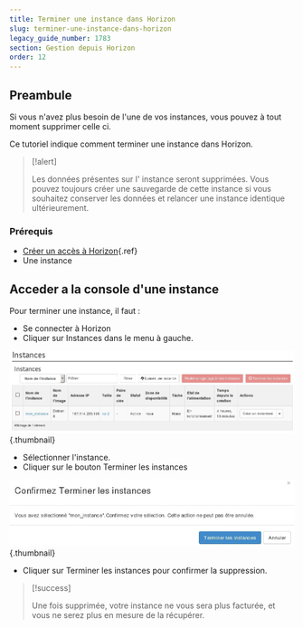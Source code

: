 ```yaml
---
title: Terminer une instance dans Horizon
slug: terminer-une-instance-dans-horizon
legacy_guide_number: 1783
section: Gestion depuis Horizon
order: 12
---
```



## Preambule
Si vous n'avez plus besoin de l'une de vos instances, vous pouvez à tout moment supprimer celle ci.

Ce tutoriel indique comment terminer une instance dans Horizon.



> [!alert]
>
> Les données présentes sur l' instance seront supprimées.
> Vous pouvez toujours créer une sauvegarde de cette instance si vous souhaitez conserver les données et relancer une instance identique ultérieurement.
> 


### Prérequis
- [Créer un accès à Horizon]({legacy}1773){.ref}
- Une instance


## Acceder a la console d'une instance
Pour terminer une instance, il faut :

- Se connecter à Horizon
- Cliquer sur Instances dans le menu à gauche.


![public-cloud](images/2659.png){.thumbnail}

- Sélectionner l'instance.
- Cliquer sur le bouton Terminer les instances


![public-cloud](images/2660.png){.thumbnail}

- Cliquer sur Terminer les instances pour confirmer la suppression.



> [!success]
>
> Une fois supprimée, votre instance ne vous sera plus facturée, et vous ne
> serez plus en mesure de la récupérer.
> 
